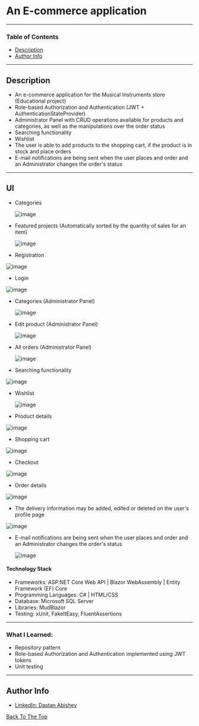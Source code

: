 # An E-commerce application

---

### Table of Contents

- [Description](#description)
- [Author Info](#author-info)

---

## Description
- An e-commerce application for the Musical Instruments store (Educational project)
- Role-based Authorization and Authentication (JWT + AuthenticationStateProvider)
- Administrator Panel with CRUD operations available for products and categories, as well as the manipulations over the order status
- Searching functionality
- Wishlist
- The user is able to add products to the shopping cart, if the product is in stock and place orders
- E-mail notifications are being sent when the user places and order and an Administrator changes the order's status

---

## UI
- Categories
   
  ![image](https://github.com/AbishevDastan/MusicStore/assets/92532796/48da3e9e-602d-4040-b8f7-24313b93dca0)
  
  
- Featured projects (Automatically sorted by the quantity of sales for an item)

  ![image](https://github.com/AbishevDastan/MusicStore/assets/92532796/0536328b-36e2-46ca-b6ba-c6e3d2afebf3)
  
- Registration

![image](https://github.com/AbishevDastan/MusicStore/assets/92532796/75d288b4-2360-4307-9bae-085ac90f018a)

- Login
  
![image](https://github.com/AbishevDastan/MusicStore/assets/92532796/28f5b78a-9d96-4eda-b93f-a9098bf19add)

  
- Categories (Administrator Panel)
  
  ![image](https://github.com/AbishevDastan/MusicStore/assets/92532796/dc9b8c19-dd1b-49da-9e3b-a46f690f2bbc)

  
- Edit product (Administrator Panel)
  
  ![image](https://github.com/AbishevDastan/MusicStore/assets/92532796/2a0bfbe7-5f21-4f7c-bf69-88dcadf7e012)

- All orders (Administrator Panel)
  
  ![image](https://github.com/AbishevDastan/MusicStore/assets/92532796/5111342a-7847-4a8e-9478-0e5766febe40)




- Searching functionality

![image](https://github.com/AbishevDastan/MusicStore/assets/92532796/3c64a266-d1f0-46c4-9e4c-594e6ccc2f0d)



- Wishlist

  ![image](https://github.com/AbishevDastan/MusicStore/assets/92532796/87462134-ba8f-4fc7-b39a-6b089cb99331)

  

- Product details

![image](https://github.com/AbishevDastan/MusicStore/assets/92532796/a046997e-b5e2-4a8e-bd49-4a85d528b2bc)

- Shopping cart

![image](https://github.com/AbishevDastan/MusicStore/assets/92532796/8fde9a5f-d5b9-4414-a520-db24af2cf9bb)

- Checkout

![image](https://github.com/AbishevDastan/MusicStore/assets/92532796/9e96ad9b-9913-4c83-b8ce-5a328a8c39e9)

- Order details

![image](https://github.com/AbishevDastan/MusicStore/assets/92532796/897c606f-4653-4e35-b5b9-3755641b2f05)



- The delivery information may be added, edited or deleted on the user's profile page
  
![image](https://github.com/AbishevDastan/MusicStore/assets/92532796/92771ce7-ec6e-41c2-8a25-5635a87ea883)



- E-mail notifications are being sent when the user places and order and an Administrator changes the order's status

  ![image](https://github.com/AbishevDastan/MusicStore/assets/92532796/e44d31fb-f306-4b45-a227-d8fa78f46734)



#### Technology Stack

- Frameworks: ASP.NET Core Web API | Blazor WebAssembly | Entity Framework (EF) Core
- Programming Languages: C# | HTML/CSS
- Database: Microsoft SQL Server
- Libraries: MudBlazor
- Testing: xUnit, FakeItEasy, FluentAssertions

---
### What I Learned:
- Repository pattern
- Role-based Authorization and Authentication implemented using JWT tokens
- Unit testing
---

## Author Info

- [LinkedIn: Dastan Abishev](https://www.linkedin.com/in/dastan-abishev)

[Back To The Top](#an-e-commerce-application)
